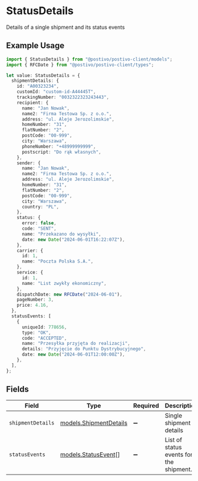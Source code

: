 # StatusDetails

Details of a single shipment and its status events

## Example Usage

```typescript
import { StatusDetails } from "@postivo/postivo-client/models";
import { RFCDate } from "@postivo/postivo-client/types";

let value: StatusDetails = {
  shipmentDetails: {
    id: "A00323234",
    customId: "custom-id-A44445T",
    trackingNumber: "0032322323243443",
    recipient: {
      name: "Jan Nowak",
      name2: "Firma Testowa Sp. z o.o.",
      address: "ul. Aleje Jerozolimskie",
      homeNumber: "31",
      flatNumber: "2",
      postCode: "00-999",
      city: "Warszawa",
      phoneNumber: "+48999999999",
      postscript: "Do rąk własnych",
    },
    sender: {
      name: "Jan Nowak",
      name2: "Firma Testowa Sp. z o.o.",
      address: "ul. Aleje Jerozolimskie",
      homeNumber: "31",
      flatNumber: "2",
      postCode: "00-999",
      city: "Warszawa",
      country: "PL",
    },
    status: {
      error: false,
      code: "SENT",
      name: "Przekazano do wysyłki",
      date: new Date("2024-06-01T16:22:07Z"),
    },
    carrier: {
      id: 1,
      name: "Poczta Polska S.A.",
    },
    service: {
      id: 1,
      name: "List zwykły ekonomiczny",
    },
    dispatchDate: new RFCDate("2024-06-01"),
    pageNumber: 3,
    price: 4.16,
  },
  statusEvents: [
    {
      uniqueId: 778656,
      type: "OK",
      code: "ACCEPTED",
      name: "Przesyłka przyjęta do realizacji",
      details: "Przyjęcie do Punktu Dystrybucyjnego",
      date: new Date("2024-06-01T12:00:00Z"),
    },
  ],
};
```

## Fields

| Field                                                  | Type                                                   | Required                                               | Description                                            |
| ------------------------------------------------------ | ------------------------------------------------------ | ------------------------------------------------------ | ------------------------------------------------------ |
| `shipmentDetails`                                      | [models.ShipmentDetails](../models/shipmentdetails.md) | :heavy_minus_sign:                                     | Single shipment details                                |
| `statusEvents`                                         | [models.StatusEvent](../models/statusevent.md)[]       | :heavy_minus_sign:                                     | List of status events for the shipment.                |